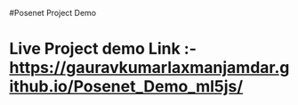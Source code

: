 #Posenet Project Demo
# Live Project demo Link :- https://gauravkumarlaxmanjamdar.github.io/Posenet_Demo_ml5js/
